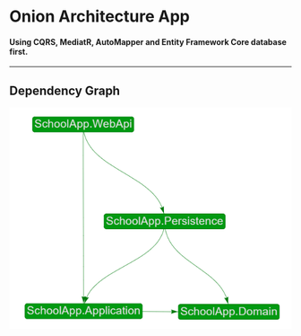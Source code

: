 # Onion Architecture App

#### Using CQRS, MediatR, AutoMapper and Entity Framework Core database first.
---

## Dependency Graph

<img src="screenshots/graph-1.png">
